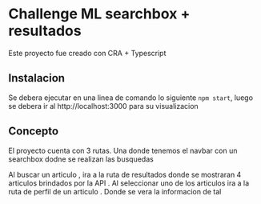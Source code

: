 # Challenge ML searchbox + resultados

Este proyecto fue creado con CRA + Typescript

## Instalacion

Se debera ejecutar en una linea de comando lo siguiente `npm start`, luego se debera ir al http://localhost:3000 para su visualizacion

## Concepto

El proyecto cuenta con 3 rutas. Una donde tenemos el navbar con un searchbox dodne se realizan las busquedas

Al buscar un articulo , ira a la ruta de resultados donde se mostraran 4 articulos brindados por la API .
Al seleccionar uno de los articulos ira a la ruta de perfil de un articulo . Donde se vera la informacion de tal 
